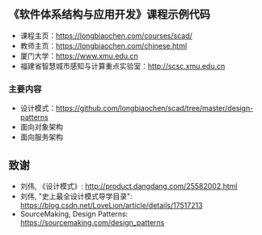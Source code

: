 ## 《软件体系结构与应用开发》课程示例代码
* 课程主页：https://longbiaochen.com/courses/scad/
* 教师主页：https://longbiaochen.com/chinese.html
* 厦门大学：https://www.xmu.edu.cn
* 福建省智慧城市感知与计算重点实验室：http://scsc.xmu.edu.cn


### 主要内容
* 设计模式：https://github.com/longbiaochen/scad/tree/master/design-patterns
* 面向对象架构
* 面向服务架构


## 致谢
* 刘伟, 《设计模式》: http://product.dangdang.com/25582002.html
* 刘伟, "史上最全设计模式导学目录": https://blog.csdn.net/LoveLion/article/details/17517213
* SourceMaking, Design Patterns: https://sourcemaking.com/design_patterns
